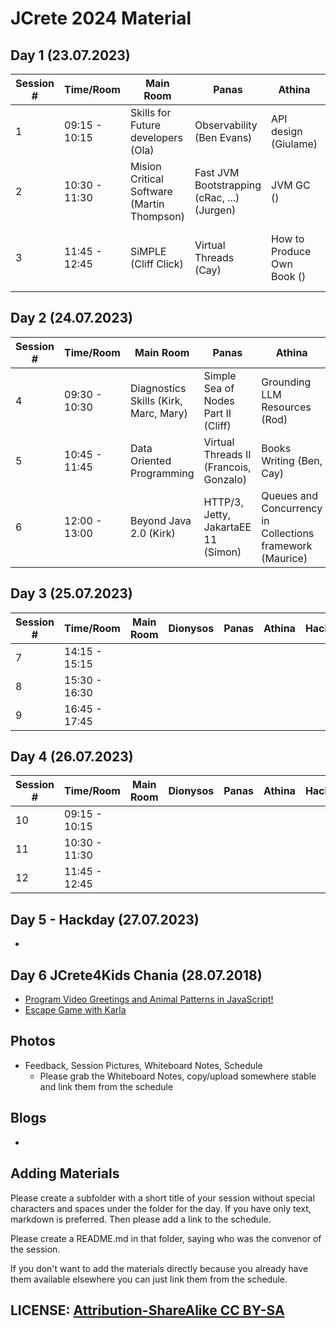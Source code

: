 # JCrete 2024 Material

## Day 1 (23.07.2023)

| Session # | Time/Room      | Main Room    | Panas    | Athina  | Dionysos | Restaurant | Sofa |   
|-----------|----------------|--------------|----------|--------|-----------|------------|------|
| 1         | 09:15 - 10:15  | Skills for Future developers (Ola) | Observability (Ben Evans) | API design (Giulame) | High Throuput (Quic, ...) (Sven) | DevOps for AI (Oleg) | Microservices () |
| 2         | 10:30 - 11:30  | Mision Critical Software (Martin Thompson) | Fast JVM Bootstrapping (cRac, ...) (Jurgen) | JVM GC ()  | Java in Education (Sven Reimers) | JReleaser (Andres) | AI not a BS () |
| 3         | 11:45 - 12:45  | SiMPLE (Cliff Click) | Virtual Threads (Cay) | How to Produce Own Book () | Declarative vs. Imperative Builds (Jan Lahoda) | XTC () | Gen AI for Java |
 
## Day 2 (24.07.2023)

| Session # | Time/Room      | Main Room    | Panas    | Athina  | Dionysos | Restaurant | Sofa |   
|-----------|----------------|--------------|----------|--------|-----------|------------|------|
| 4         | 09:30 - 10:30  | Diagnostics Skills (Kirk, Marc, Mary) | Simple Sea of Nodes Part II (Cliff) | Grounding LLM Resources (Rod) | Is OpenSource Dead? (Simon, Andres) | -     |  Neurodiverse  |
| 5         | 10:45 - 11:45  | Data Oriented Programming | Virtual Threads II (Francois, Gonzalo) | Books Writing (Ben, Cay) | Functional Programming (Gregor) | Aeron 10 (Dmytro, Martin) |   Type Pollution (Franz)   |
| 6         | 12:00 - 13:00  | Beyond Java 2.0 (Kirk) | HTTP/3, Jetty, JakartaEE 11 (Simon) | Queues and Concurrency in Collections framework (Maurice) | [Platform Teams (Kaarel)](Day2/Session3/PlatformTeams/) |       Java Modules (Chris) | Native Code/Memory (Gonzalo)  |

## Day 3 (25.07.2023)


| Session # | Time/Room      | Main Room    | Dionysos | Panas  | Athina  | Hacking | Sofa |   
|-----------|----------------|--------------|----------|--------|---------|---------|------|
| 7         | 14:15 - 15:15  |              |          |        |         |         |      |
| 8         | 15:30 - 16:30  |              |          |        |         |         |      |
| 9         | 16:45 - 17:45  |              |          |        |         |         |      |

## Day 4 (26.07.2023)

| Session # | Time/Room      | Main Room    | Dionysos | Panas  | Athina  | Hacking | Sofa |   
|-----------|----------------|--------------|----------|--------|---------|---------|------|
| 10        | 09:15 - 10:15  |              |          |        |         |         |      |
| 11        | 10:30 - 11:30  |              |          |        |         |         |      |
| 12        | 11:45 - 12:45  |              |          |        |         |         |      |

## Day 5 - Hackday (27.07.2023)

* 

## Day 6 JCrete4Kids Chania (28.07.2018)
* [Program Video Greetings and Animal Patterns in JavaScript!](https://horstmann.com/presentations/2024/jcrete4kids/)
* [Escape Game with Karla](http://karla.lahoda.info/?lang=el)

## Photos

* Feedback, Session Pictures, Whiteboard Notes, Schedule
    * Please grab the Whiteboard Notes, copy/upload somewhere stable and link them from the schedule

## Blogs

* 


## Adding Materials

Please create a subfolder with a short title of your session without special characters and spaces under the folder for the day. If you have only text, markdown is preferred. Then please add a link to the schedule.

Please create a README.md in that folder, saying who was the convenor of the session.

If you don't want to add the materials directly because you already have them available elsewhere you can just link them from the schedule.

## LICENSE:  [Attribution-ShareAlike CC BY-SA](https://creativecommons.org/licenses/)
